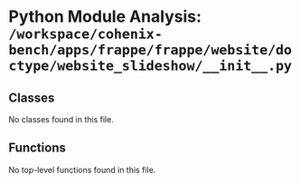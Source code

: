# Python Module Analysis: `/workspace/cohenix-bench/apps/frappe/frappe/website/doctype/website_slideshow/__init__.py`

## Classes

No classes found in this file.


## Functions

No top-level functions found in this file.
